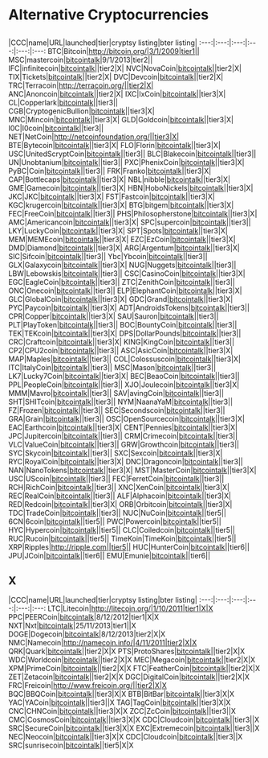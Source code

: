 # Alternative Cryptocurrencies

## 

|CCC|name|URL|launched|tier|cryptsy listing|bter listing|
:---:|:---:|:---:|:---:|:---:|:---:
BTC|Bitcoin|http://bitcoin.org/|3/1/2009|tier1||
MSC|mastercoin|[bitcointalk](https://bitcointalk.org/index.php?topic=265488.0)|9/1/2013|tier2||
IFC|infinitecoin|[bitcointalk](https://bitcointalk.org/index.php?topic=225891.0)||tier2|X|
NVC|NovaCoin|[bitcointalk](https://bitcointalk.org/index.php?topic=143221.0)||tier2|X|
TIX|Tickets|[bitcointalk](https://bitcointalk.org/index.php?topic=297666.0)||tier2|X|
DVC|Devcoin|[bitcointalk](https://bitcointalk.org/index.php?topic=34586.0)||tier2|X|
TRC|Terracoin|http://terracoin.org/||tier2|X|
ANC|Anoncoin|[bitcointalk](https://bitcointalk.org/index.php?topic=227287.0)||tier2|X|
IXC|IxCoin|[bitcointalk](https://bitcointalk.org/index.php?topic=36218.0)||tier3|X|
CL|Copperlark|[bitcointalk](https://bitcointalk.org/index.php?topic=225891.0)||tier3||
CGB|CryptogenicBullion|[bitcointalk](https://bitcointalk.org/index.php?topic=245086.0)||tier3|X|
MNC|Mincoin|[bitcointalk](https://bitcointalk.org/index.php?topic=165397.0)||tier3|X|
GLD|Goldcoin|[bitcointalk](https://bitcointalk.org/index.php?topic=231834.0)||tier3|X|
I0C|I0coin|[bitcointalk](https://bitcointalk.org/index.php?topic=36425.0)||tier3||
NET|NetCoin|http://netcoinfoundation.org/||tier3|X|
BTE|Bytecoin|[bitcointalk](https://bitcointalk.org/index.php?topic=164569.0)||tier3|X|
FLO|Florin|[bitcointalk](https://bitcointalk.org/index.php?topic=236742.0)||tier3|X|
USC|UnitedScryptCoin|[bitcointalk](https://bitcointalk.org/index.php?topic=353688.0)||tier3||
BLC|Blakecoin|[bitcointalk](https://bitcointalk.org/index.php?topic=306894.0)||tier3||
UN|Unobtanium|[bitcointalk](https://bitcointalk.org/index.php?topic=313126.0)||tier3||
PXC|PhenixCoin|[bitcointalk](https://bitcointalk.org/index.php?topic=211165.0)||tier3|X|
PyBC|Coin|[bitcointalk](https://bitcointalk.org/index.php?topic=252152.0)||tier3||
FRK|Franko|[bitcointalk](https://bitcointalk.org/index.php?topic=202417.0)||tier3|X|
CAP|Bottlecaps|[bitcointalk](https://bitcointalk.org/index.php?topic=241445.0)||tier3|X|
NBL|nibble|[bitcointalk](https://bitcointalk.org/index.php?topic=216637.0)||tier3|X|
GME|Gamecoin|[bitcointalk](https://bitcointalk.org/index.php?topic=263600.0)||tier3|X|
HBN|HoboNickels|[bitcointalk](https://bitcointalk.org/index.php?topic=261550.0)||tier3|X|
JKC|JKC|[bitcointalk](https://bitcointalk.org/index.php?topic=202454.0)||tier3|X|
FST|Fastcoin|[bitcointalk](https://bitcointalk.org/index.php?topic=218852.0)||tier3|X|
KGC|krugercoin|[bitcointalk](https://bitcointalk.org/index.php?topic=246803.0)||tier3|X|
BTG|bitgem|[bitcointalk](https://bitcointalk.org/index.php?topic=207008.0)||tier3|X|
FEC|FreeCoin|[bitcointalk](https://bitcointalk.org/index.php?topic=268883.0)||tier3||
PHS|Philosopherstone|[bitcointalk](https://bitcointalk.org/index.php?topic=263744.0)||tier3|X|
AMC|Americancoin|[bitcointalk](https://bitcointalk.org/index.php?topic=219165.0)||tier3|X|
SPC|supercoin|[bitcointalk](https://bitcointalk.org/index.php?topic=206164.0)||tier3||
LKY|LuckyCoin|[bitcointalk](https://bitcointalk.org/index.php?topic=214614.0)||tier3|X|
SPT|Spots|[bitcointalk](https://bitcointalk.org/index.php?topic=259764.0)||tier3|X|
MEM|MEMEcoin|[bitcointalk](https://bitcointalk.org/index.php?topic=217526.0)||tier3|X|
EZC|EzCoin|[bitcointalk](https://bitcointalk.org/index.php?topic=219308.0)||tier3|X|
DMD|Diamond|[bitcointalk](https://bitcointalk.org/index.php?topic=255806.0)||tier3|X|
ARG|Argentum|[bitcointalk](https://bitcointalk.org/index.php?topic=231524.0)||tier3|X|
SIC|Sifcoin|[bitcointalk](https://bitcointalk.org/index.php?topic=240894.0)||tier3||
Ybc|Ybcoin|[bitcointalk](https://bitcointalk.org/index.php?topic=243046.0)||tier3||
GLX|Galaxycoin|[bitcointalk](https://bitcointalk.org/index.php?topic=252127.0)||tier3|X|
NUG|Nuggets|[bitcointalk](https://bitcointalk.org/index.php?topic=256460.0)||tier3||
LBW|Lebowskis|[bitcointalk](https://bitcointalk.org/index.php?topic=260311.0)||tier3||
CSC|CasinoCoin|[bitcointalk](https://bitcointalk.org/index.php?topic=258090.0)||tier3|X|
EGC|EagleCoin|[bitcointalk](https://bitcointalk.org/index.php?topic=260484.0)||tier3||
ZTC|ZenithCoin|[bitcointalk](https://bitcointalk.org/index.php?topic=219644.0)||tier3||
ONC|Onecoin|[bitcointalk](https://bitcointalk.org/index.php?topic=200177.0)||tier3||
ELP|ElephantCoin|[bitcointalk](https://bitcointalk.org/index.php?topic=256501.0)||tier3|X|
GLC|GlobalCoin|[bitcointalk](https://bitcointalk.org/index.php?topic=243911.0)||tier3|X|
GDC|Grand|[bitcointalk](https://bitcointalk.org/index.php?topic=255629.0)||tier3|X|
PYC|Paycoin|[bitcointalk](https://bitcointalk.org/index.php?topic=268941.0)||tier3|X|
ADT|AndroidsTokens|[bitcointalk](https://bitcointalk.org/index.php?topic=276884.0)||tier3||
CPR|Copper|[bitcointalk](https://bitcointalk.org/index.php?topic=271919.0)||tier3|X|
SAU|Sauron|[bitcointalk](https://bitcointalk.org/index.php?topic=273198.0)||tier3||
PLT|PlayToken|[bitcointalk](https://bitcointalk.org/index.php?topic=266521.0)||tier3||
BOC|BountyCoin|[bitcointalk](https://bitcointalk.org/index.php?topic=271729.0)||tier3||
TEK|TEKcoin|[bitcointalk](https://bitcointalk.org/index.php?topic=289490.0)||tier3|X|
DPS|DollarPounds|[bitcointalk](https://bitcointalk.org/index.php?topic=274194.0)||tier3||
CRC|Craftcoin|[bitcointalk](https://bitcointalk.org/index.php?topic=250343.0)||tier3|X|
KING|KingCoin|[bitcointalk](https://bitcointalk.org/index.php?topic=278834.0)||tier3||
CP2|CPU2coin|[bitcointalk](https://bitcointalk.org/index.php?topic=278382.0)||tier3||
ASC|AsicCoin|[bitcointalk](https://bitcointalk.org/index.php?topic=292501.0)||tier3|X|
MAP|Maples|[bitcointalk](https://bitcointalk.org/index.php?topic=288690.0)||tier3||
COL|Colossuscoin|[bitcointalk](https://bitcointalk.org/index.php?topic=279601.0)||tier3|X|
ITC|ItalyCoin|[bitcointalk](https://bitcointalk.org/index.php?topic=296775.0)||tier3||
MSC|Mason|[bitcointalk](https://bitcointalk.org/index.php?topic=296277.0)||tier3||
LK7|Lucky7Coin|[bitcointalk](https://bitcointalk.org/index.php?topic=295157.0)||tier3|X|
BEC|BeaoCoin|[bitcointalk](https://bitcointalk.org/index.php?topic=300523.0)||tier3||
PPL|PeopleCoin|[bitcointalk](https://bitcointalk.org/index.php?topic=295980.0)||tier3||
XJO|Joulecoin|[bitcointalk](https://bitcointalk.org/index.php?topic=299308.0)||tier3|X|
MMM|Mavro|[bitcointalk](https://bitcointalk.org/index.php?topic=300426.0)||tier3||
SAV|avingCoin|[bitcointalk](https://bitcointalk.org/index.php?topic=285621.0)||tier3||
SHT|SHITcoin|[bitcointalk](https://bitcointalk.org/index.php?topic=307419.0)||tier3||
NYM|NaanaYaM|[bitcointalk](https://bitcointalk.org/index.php?topic=325902.0)||tier3||
FZ|Frozen|[bitcointalk](https://bitcointalk.org/index.php?topic=366762.0)||tier3||
SEC|Secondscoin|[bitcointalk](https://bitcointalk.org/index.php?topic=381587.0)||tier3||
GRA|Grain|[bitcointalk](https://bitcointalk.org/index.php?topic=361503.0)||tier3||
OSC|OpenSourcecoin|[bitcointalk](https://bitcointalk.org/index.php?topic=268705.0)||tier3|X|
EAC|Earthcoin|[bitcointalk](https://bitcointalk.org/index.php?topic=379236.0)||tier3|X|
CENT|Pennies|[bitcointalk](https://bitcointalk.org/index.php?topic=269145.0)||tier3|X|
JPC|Jupitercoin|[bitcointalk](https://bitcointalk.org/index.php?topic=257528.0)||tier3||
CRM|Crimecoin|[bitcointalk](https://bitcointalk.org/index.php?topic=266387.0)||tier3||
VLC|ValueCoin|[bitcointalk](https://bitcointalk.org/index.php?topic=239666.0)||tier3||
GRW|Growthcoin|[bitcointalk](https://bitcointalk.org/index.php?topic=267019.0)||tier3||
SYC|Skycoin|[bitcointalk](https://bitcointalk.org/index.php?topic=219550.0)||tier3||
SXC|Sexcoin|[bitcointalk](https://bitcointalk.org/index.php?topic=218158.0)||tier3|X|
RYC|RoyalCoin|[bitcointalk](https://bitcointalk.org/index.php?topic=199839.0)||tier3|X|
DNC|Dragoncoin|[bitcointalk](https://bitcointalk.org/index.php?topic=216653.0)||tier3||
NAN|NanoTokens|[bitcointalk](https://bitcointalk.org/index.php?topic=242491.0)||tier3|X|
MST|MasterCoin|[bitcointalk](https://bitcointalk.org/index.php?topic=242406.0)||tier3|X|
USC|UScoin|[bitcointalk](https://bitcointalk.org/index.php?topic=215465.0)||tier3||
FEC|FerretCoin|[bitcointalk](https://bitcointalk.org/index.php?topic=247208.0)||tier3||
RCH|RichCoin|[bitcointalk](https://bitcointalk.org/index.php?topic=239251.0)||tier3||
XNC|XenCoin|[bitcointalk](https://bitcointalk.org/index.php?topic=237998.0)||tier3|X|
REC|RealCoin|[bitcointalk](https://bitcointalk.org/index.php?topic=227149.0)||tier3||
ALF|Alphacoin|[bitcointalk](https://bitcointalk.org/index.php?topic=230868.0)||tier3|X|
RED|Redcoin|[bitcointalk](https://bitcointalk.org/index.php?topic=246693.0)||tier3|X|
ORB|Orbitcoin|[bitcointalk](https://bitcointalk.org/index.php?topic=265555.0)||tier3|X|
TDC|TradeCoin|[bitcointalk](https://bitcointalk.org/index.php?topic=242857.0)||tier3||
NUC|NuCoin|[bitcointalk](https://bitcointalk.org/index.php?topic=241128.0)||tier5||
6CN|6coin|[bitcointalk](https://bitcointalk.org/index.php?topic=239201.0)||tier5||
PWC|Powercoin|[bitcointalk](https://bitcointalk.org/index.php?topic=203505.0)||tier5||
HYC|Hypercoin|[bitcointalk](https://bitcointalk.org/index.php?topic=218737.0)||tier5||
CLC|Coiledcoin|[bitcointalk](https://bitcointalk.org/index.php?topic=56675.0)||tier5||
RUC|Rucoin|[bitcointalk](https://bitcointalk.org/index.php?topic=48582.0)||tier5||
TimeKoin|TimeKoin|[bitcointalk](https://bitcointalk.org/index.php?topic=88467.0)||tier5||
XRP|Ripples|http://ripple.com||tier5||
HUC|HunterCoin|[bitcointalk](https://bitcointalk.org/index.php?topic=300538.0)||tier6||
JPU|JCoin|[bitcointalk](https://bitcointalk.org/index.php?topic=264556.0)||tier6||
EMU|Emunie|[bitcointalk](https://bitcointalk.org/index.php?topic=246463.0)||tier6||

## X

|CCC|name|URL|launched|tier|cryptsy listing|bter listing|
:---:|:---:|:---:|:---:|:---:|:---:
LTC|Litecoin|http://litecoin.org/|1/10/2011|tier1|X|X
PPC|PEERCoin|[bitcointalk](https://bitcointalk.org/index.php?topic=101820.0)|8/12/2012|tier1|X|X
NXT|Nxt|[bitcointalk](https://bitcointalk.org/index.php?topic=345619.0)|25/11/2013|tier1||X
DOGE|Dogecoin|[bitcointalk](https://bitcointalk.org/index.php?topic=361813.0)|8/12/2013|tier2|X|X
NMC|Namecoin|http://namecoin.info/|4/11/2011|tier2|X|X
QRK|Quark|[bitcointalk](https://bitcointalk.org/index.php?topic=260031.0)||tier2|X|X
PTS|ProtoShares|[bitcointalk](https://bitcointalk.org/index.php?topic=325261.0)||tier2|X|X
WDC|Worldcoin|[bitcointalk](https://bitcointalk.org/index.php?topic=204894.0)||tier2|X|X
MEC|Megacoin|[bitcointalk](https://bitcointalk.org/index.php?topic=218851.0)||tier2|X|X
XPM|PrimeCoin|[bitcointalk](https://bitcointalk.org/index.php?topic=251850.0)||tier2|X|X
FTC|FeatherCoin|[bitcointalk](https://bitcointalk.org/index.php?topic=178286.0)||tier2|X|X
ZET|Zetacoin|[bitcointalk](https://bitcointalk.org/index.php?topic=267545.0)||tier2|X|X
DGC|DigitalCoin|[bitcointalk](https://bitcointalk.org/index.php?topic=209508.0)||tier2|X|X
FRC|Freicoin|http://www.freicoin.org/||tier2|X|X
BQC|BBQCoin|[bitcointalk](https://bitcointalk.org/index.php?topic=93437.0)||tier3|X|X
BTB|BitBar|[bitcointalk](https://bitcointalk.org/index.php?topic=238608.0)||tier3|X|X
YAC|YACoin|[bitcointalk](https://bitcointalk.org/index.php?topic=196196.0)||tier3||X
TAG|TagCoin|[bitcointalk](https://bitcointalk.org/index.php?topic=317408.0)||tier3|X|X
CNC|CHNCoin|[bitcointalk](https://bitcointalk.org/index.php?topic=192243.0)||tier3|X|X
ZCC|ZcCoin|[bitcointalk](https://bitcointalk.org/index.php?topic=268575.0)||tier3||X
CMC|CosmosCoin|[bitcointalk](https://bitcointalk.org/index.php?topic=245938.0)||tier3|X|X
CDC|Cloudcoin|[bitcointalk](https://bitcointalk.org/index.php?topic=256120.0)||tier3||X
SRC|SecureCoin|[bitcointalk](https://bitcointalk.org/index.php?topic=270852.0)||tier3|X|X
EXC|Extremecoin|[bitcointalk](https://bitcointalk.org/index.php?topic=276609.0)||tier3||X
NEC|Neocoin|[bitcointalk](https://bitcointalk.org/index.php?topic=262973.0)||tier3|X|X
CDC|Cloudcoin|[bitcointalk](https://bitcointalk.org/index.php?topic=256120.0)||tier3||X
SRC|sunrisecoin|[bitcointalk](https://bitcointalk.org/index.php?topic=206017.0)||tier5|X|X
